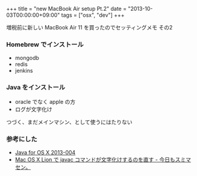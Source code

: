 +++
title = "new MacBook Air setup Pt.2"
date = "2013-10-03T00:00:00+09:00"
tags = ["osx", "dev"]
+++

増税前に新しい MacBook Air 11 を買ったのでセッティングメモ その2

### Homebrew でインストール
- mongodb
- redis
- jenkins

### Java をインストール
  - oracle でなく apple の方
  - ログが文字化け 


つづく、まだメインマシン、として使うにはたりない

### 参考にした
- [Java for OS X 2013-004](http://support.apple.com/kb/DL1572)
- [Mac OS X Lion で javac コマンドが文字化けするのを直す - 今日もスミマセン。](http://d.hatena.ne.jp/snaka72/20120101/1325403702)
